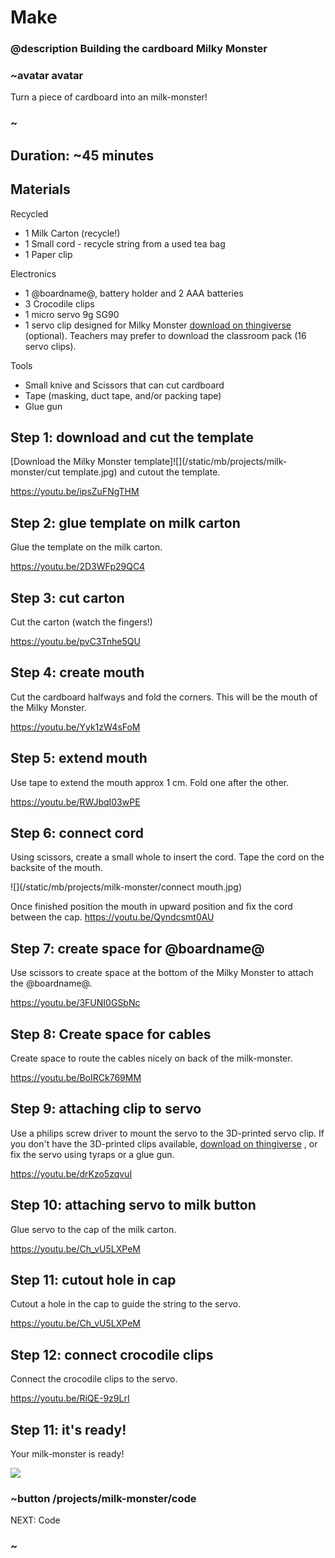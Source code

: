 # Make
### @description Building the cardboard Milky Monster

### ~avatar avatar

Turn a piece of cardboard into an milk-monster!

### ~

## Duration: ~45 minutes

## Materials
Recycled
* 1 Milk Carton (recycle!)
* 1 Small cord - recycle string from a used tea bag
* 1 Paper clip

Electronics
* 1 @boardname@, battery holder and 2 AAA batteries
* 3 Crocodile clips
* 1 micro servo 9g SG90
* 1 servo clip designed for Milky Monster [download on thingiverse](http://www.thingiverse.com/thing:2185971) (optional). Teachers may prefer to download the classroom pack (16 servo clips).

Tools
* Small knive and  Scissors that can cut cardboard
* Tape (masking, duct tape, and/or packing tape)
* Glue gun

## Step 1: download and cut the template

[Download the Milky Monster template]![](/static/mb/projects/milk-monster/cut template.jpg) and cutout the template. 

https://youtu.be/ipsZuFNgTHM

## Step 2: glue template on milk carton

Glue the template on the milk carton.

https://youtu.be/2D3WFp29QC4

## Step 3: cut carton

Cut the carton (watch the fingers!)

https://youtu.be/pvC3Tnhe5QU

## Step 4: create mouth

Cut the cardboard halfways and fold the corners. This will be the mouth of the Milky Monster.

https://youtu.be/Yyk1zW4sFoM

## Step 5: extend mouth

Use tape to extend the mouth approx 1 cm. Fold one after the other.

https://youtu.be/RWJbqI03wPE

## Step 6: connect cord

Using scissors, create a small whole to insert the cord. Tape the cord on the backsite of the mouth.

![](/static/mb/projects/milk-monster/connect mouth.jpg)

Once finished position the mouth in upward position and fix the cord between the cap.
https://youtu.be/Qyndcsmt0AU

## Step 7: create space for @boardname@

Use scissors to create space at the bottom of the Milky Monster to attach the @boardname@.

https://youtu.be/3FUNI0GSbNc

## Step 8: Create space for cables

Create space to route the cables nicely on back of the milk-monster.

https://youtu.be/BoIRCk769MM

## Step 9: attaching clip to servo

Use a philips screw driver to mount the servo to the 3D-printed servo clip.
If you don't have the 3D-printed clips available, [download on thingiverse](http://www.thingiverse.com/thing:2185971) , or fix the servo using tyraps or a glue gun.

https://youtu.be/drKzo5zqvuI

## Step 10: attaching servo to milk button

Glue servo to the cap of the milk carton.

https://youtu.be/Ch_vU5LXPeM

## Step 11: cutout hole in cap

Cutout a hole in the cap to guide the string to the servo.

https://youtu.be/Ch_vU5LXPeM

## Step 12: connect crocodile clips

Connect the crocodile clips to the servo.

https://youtu.be/RiQE-9z9LrI


## Step 11: it's ready!

Your milk-monster is ready!

![](/static/mb/projects/milk-monster/ready.jpg)

### ~button /projects/milk-monster/code
NEXT: Code
### ~